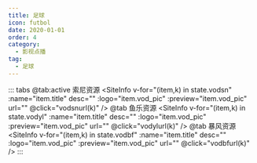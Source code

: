 ```yaml
---
title: 足球
icon: futbol
date: 2020-01-01
order: 4
category:
  - 影视点播
tag:
  - 足球
---
```


<ArtPlayer :src="state.src" :config="artPlayerConfig" />

::: tabs
@tab:active 索尼资源
<SiteInfo v-for="(item,k) in state.vodsn" :name="item.title" desc="" :logo="item.vod_pic"
:preview="item.vod_pic" url="" @click="vodsnurl(k)" />
@tab 鱼乐资源
<SiteInfo v-for="(item,k) in state.vodyl" :name="item.title" desc="" :logo="item.vod_pic"
:preview="item.vod_pic" url="" @click="vodylurl(k)" />
@tab 暴风资源
<SiteInfo v-for="(item,k) in state.vodbf" :name="item.title" desc="" :logo="item.vod_pic"
:preview="item.vod_pic" url="" @click="vodbfurl(k)" />
:::

<script setup lang="ts">
  import { artplayerPlaylist } from 'cps/artplayer-plugin-playlist'
  import { vod } from 'db'
  import { poster, Hls } from 'cps/artConst'
  import { useStorage } from '@vueuse/core'
  import { onMounted, nextTick, onDeactivated } from "vue";
  
  const state = useStorage(
    "vod-zuqiu",
    {
      src:"",
      vodsn: [],
      vodyl: [],
      vodbf: [],
      PlayList: []
    }
  )
  
  onMounted(() => {
    nextTick(async () => {
      const suonizy = await vod.find({ "name": "snzy-50" })
      const ylzy = await vod.find({ "name": "ylzy-50" })
      const bfzy = await vod.find({ "name": "bfzy-54" })
      state.value.vodsn = suonizy.data
      state.value.vodyl = ylzy.data
      state.value.vodbf = bfzy.data
      vodsnurl(0)
    })
  });
   const vodsnurl = (key) => {
    const { vodsn } = state.value
    state.value.PlayList =vodsn
    state.value.src = vodsn[key].url
  }
  const vodylurl = (key) => {
    const { vodyl } = state.value
    state.value.PlayList =vodyl
    state.value.src = vodyl[key].url
  }
  const vodbfurl = (key) => {
    const { vodbf } = state.value
    state.value.PlayList =vodbf
    state.value.src = vodbf[key].url
  }
  const artPlayerConfig = {
    poster,
    fullscreen: true,
    fullscreenWeb: true,    
    autoplay: true,
    muted: true,
    type: "Hls",
    customType: { Hls },
    plugins: [
      artplayerPlaylist({
        autoNext: true,
        playlist: state.value.PlayList
      })
    ],
  }
</script>
